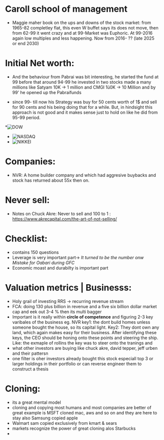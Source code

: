 # Caroll school of management

* Maggie maher book on the ups and downs of the stock market: from 1965-82 completley flat, this even W buffet says its does not move, then from 62-99 it went crazy and at 99-Market was 
Euphoric. At 99-2016 again low multiples and less happening. Now from 2016- ?? (late 2025 or end 2030)

# Initial Net worth: 
* And the behaviour from Pabrai was bit interesting, he started the fund at 99 before that around 94-99 he invested in two stocks made a many millions like Satyam 10K -> 1 million 
and CMGI 1ü0K -> 10 Million and by 99' he opened up the Pabraifunds 

* since 99- till now his Strategy was buy for 50 cents worth of 1$ and sell for 90 cents and his being doing that for a while. But, in hindsight this approach is not good and it makes 
sense just to hold on like he did from 95-99 period.

*![DOW](https://imgur.com/hCf2sHr.png) 
* ![NASDAQ](https://i.imgur.com/yzqh9pA.jpg)
* ![NIKKEI](https://i.imgur.com/3cXKNEt.jpg)

# Companies: 
* NVR: A home builder company and which had aggresive buybacks and stock has returned about 55x then on. 

# Never sell:
* Notes on Chuck Akre: Never to sell and 100 to 1 : https://www.akrecapital.com/the-art-of-not-selling/

# Checklist:

* contains 150 questions 
* Leverage is very important part-> *It turned to be the number onw Mistake for Oabari during GFC* 
* Economic moast and durabilty is important part

# Valuation metrics | Businesss:
* Holy grail of investing RRS -> recurring revenue stream
* FCA: doing 130 plus billion in revenue and a five six billion dollar market cap and eek out 3-4 % then its multi bagger
* Important is it really within **circle of competence** and figuring 2-3 key varibales of the business eg. NVR key1: the dont build homes unless someone bought the house, so its capital light. Key2: They dont own any land, which again makes easy for their business. After identifying these keys, the CEO should be honing onto these points and steering the ship. Like: the exmaple of rollins the key was to steer onto the tranings and 
* what other investors are buying like chuck akre, david tepper, jeff urben and their pattersn
* one filter is oher investors already bought this stock especiall top 3 or larger holdings in their portfolio or can reverse engineer them to construct a thesis

# Cloning:
* its a great mental model
* cloning and copying most humans and most companies are better of great example is MSFT cloned mac, aws and so on and they are here to stay also Samsung copied apple
* Walmart sam copied exclusively from kmart & sears
* markets recognize the power of great cloning alos Starbucks
* 
 




